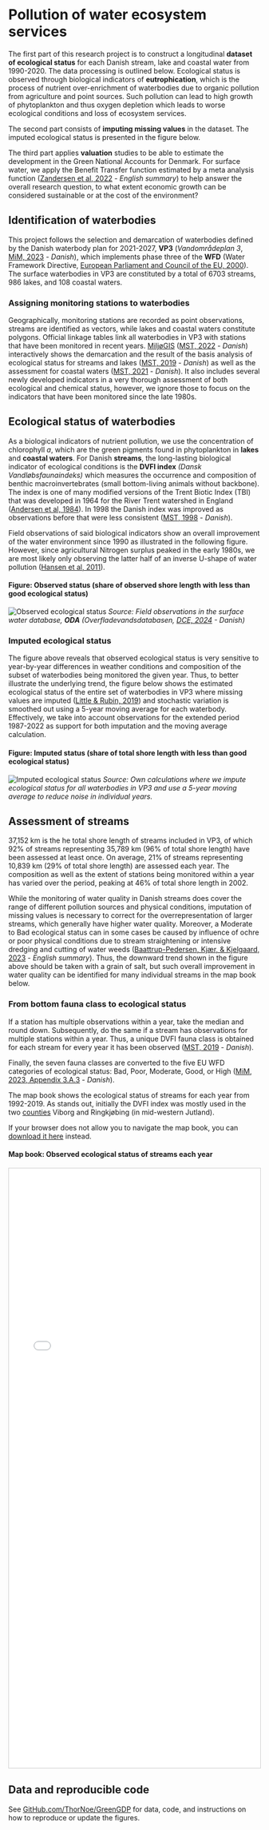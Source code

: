 # Pollution of water ecosystem services
The first part of this research project is to construct a longitudinal **dataset of ecological status** for each Danish stream, lake and coastal water from 1990-2020. The data processing is outlined below. Ecological status is observed through biological indicators of **eutrophication**, which is the process of nutrient over-enrichment of waterbodies due to organic pollution from agriculture and point sources. Such pollution can lead to high growth of phytoplankton and thus oxygen depletion which leads to worse ecological conditions and loss of ecosystem services.

The second part consists of **imputing missing values** in the dataset. The imputed ecological status is presented in the figure below.

The third part applies **valuation** studies to be able to estimate the development in the Green National Accounts for Denmark. For surface water, we apply the Benefit Transfer function estimated by a meta analysis function ([Zandersen et al, 2022](https://dce.au.dk/udgivelser/vr/nr-451-500/abstracts/no-486-socio-economic-benefits-of-improved-water-quality-development-and-use-of-meta-analysis-function-for-benefit-transfer) - *English summary*) to help answer the overall research question, to what extent economic growth can be considered sustainable or at the cost of the environment?

## Identification of waterbodies
This project follows the selection and demarcation of waterbodies defined by the Danish waterbody plan for 2021-2027, **VP3** (*Vandområdeplan 3*, [MiM, 2023](https://mst.dk/erhverv/rent-miljoe-og-sikker-forsyning/vandmiljoe/vandomraadeplaner/overblik-vandomraadeplanerne-2021-2027) - *Danish*), which implements phase three of the **WFD** (Water Framework Directive, [European Parliament and Council of the EU, 2000](https://environment.ec.europa.eu/topics/water/water-framework-directive_en)). The surface waterbodies in VP3 are constituted by a total of 6703 streams, 986 lakes, and 108 coastal waters.

### Assigning monitoring stations to waterbodies
Geographically, monitoring stations are recorded as point observations, streams are identified as vectors, while lakes and coastal waters constitute polygons. Official linkage tables link all waterbodies in VP3 with stations that have been monitored in recent years. [MiljøGIS](https://miljoegis.mim.dk/spatialmap?profile=vandrammedirektiv3-2022) ([MST, 2022](https://miljoegis.mim.dk/spatialmap?profile=vandrammedirektiv3-2022) - *Danish*) interactively shows the demarcation and the result of the basis analysis of ecological status for streams and lakes ([MST, 2019](https://mst.dk/erhverv/rent-miljoe-og-sikker-forsyning/vandmiljoe/vandomraadeplaner/overblik-vandomraadeplanerne-2021-2027/basisanalysen-2021-2027) - *Danish*) as well as the assessment for coastal waters ([MST, 2021](https://mst.dk/erhverv/rent-miljoe-og-sikker-forsyning/vandmiljoe/vandomraadeplaner/overblik-vandomraadeplanerne-2021-2027/tilstandsvurderinger-2021) - *Danish*). It also includes several newly developed indicators in a very thorough assessment of both ecological and chemical status, however, we ignore those to focus on the indicators that have been monitored since the late 1980s.

## Ecological status of waterbodies
As a biological indicators of nutrient pollution, we use the concentration of chlorophyll *a*, which are the green pigments found in phytoplankton in **lakes** and **coastal waters**. For Danish **streams**, the long-lasting biological indicator of ecological conditions is the **DVFI index** *(Dansk Vandløbsfaunaindeks)* which measures the occurrence and composition of benthic macroinvertebrates (small bottom-living animals without backbone). The index is one of many modified versions of the Trent Biotic Index (TBI) that was developed in 1964 for the River Trent watershed in England ([Andersen et al, 1984](https://www.sciencedirect.com/science/article/abs/pii/0043135484900629)). In 1998 the Danish index was improved as observations before that were less consistent ([MST, 1998](https://www2.mst.dk/udgiv/Publikationer/1998/87-7810-995-7/pdf/87-7810-995-7.PDF) - *Danish*).

Field observations of said biological indicators show an overall improvement of the water environment since 1990 as illustrated in the following figure. However, since agricultural Nitrogen surplus peaked in the early 1980s, we are most likely only observing the latter half of an inverse U-shape of water pollution ([Hansen et al, 2011](https://doi.org/10.1021/es102334u)).

#### Figure: Observed status (share of observed shore length with less than good ecological status)
![Observed ecological status](https://github.com/thornoe/GreenGDP/blob/master/gis/output/all_eco_obs_LessThanGood.png?raw=true)
*Source: Field observations in the surface water database, **ODA** (Overfladevandsdatabasen, [DCE, 2024](https://odaforalle.au.dk) - Danish)*

### Imputed ecological status
The figure above reveals that observed ecological status is very sensitive to year-by-year differences in weather conditions and composition of the subset of waterbodies being monitored the given year. Thus, to better illustrate the underlying trend, the figure below shows the estimated ecological status of the entire set of waterbodies in VP3 where missing values are imputed ([Little & Rubin, 2019](https://books.google.com/books?id=BemMDwAAQBAJ)) and stochastic variation is smoothed out using a 5-year moving average for each waterbody. Effectively, we take into account observations for the extended period 1987-2022 as support for both imputation and the moving average calculation.

#### Figure: Imputed status (share of total shore length with less than good ecological status)
![Imputed ecological status](https://github.com/thornoe/GreenGDP/blob/master/gis/output/all_eco_imp_LessThanGood_MA.png?raw=true)
*Source: Own calculations where we impute ecological status for all waterbodies in VP3 and use a 5-year moving average to reduce noise in individual years.*

## Assessment of streams
37,152 km is the he total shore length of streams included in VP3, of which 92% of streams representing 35,789 km (96% of total shore length) have been assessed at least once. On average, 21% of streams representing 10,839 km (29% of total shore length) are assessed each year. The composition as well as the extent of stations being monitored within a year has varied over the period, peaking at 46% of total shore length in 2002.

While the monitoring of water quality in Danish streams does cover the range of different pollution sources and physical conditions, imputation of missing values is necessary to correct for the overrepresentation of larger streams, which generally have higher water quality. Moreover, a Moderate to Bad ecological status can in some cases be caused by influence of ochre or poor physical conditions due to stream straightening or intensive dredging and cutting of water weeds ([Baattrup-Pedersen, Kjær, & Kjelgaard, 2023](https://dce.au.dk/fileadmin/dce.au.dk/Udgivelser/Videnskabelige_rapporter_500-599/SR561.pdf) - *English summary*). Thus, the downward trend shown in the figure above should be taken with a grain of salt, but such overall improvement in water quality can be identified for many individual streams in the map book below.

### From bottom fauna class to ecological status
If a station has multiple observations within a year, take the median and round down. Subsequently, do the same if a stream has observations for multiple stations within a year. Thus, a unique DVFI fauna class is obtained for each stream for every year it has been observed ([MST, 2019](https://www2.mst.dk/Udgiv/publikationer/2019/12/978-87-7038-144-4.pdf) - *Danish*).

Finally, the seven fauna classes are converted to the five EU WFD categories of ecological status: Bad, Poor, Moderate, Good, or High ([MiM, 2023, Appendix 3.A.3](https://retsinformation.dk/eli/lta/2023/792#ideb82802c-8d71-4685-8263-5ed3e3977cfc) - *Danish*).

The map book shows the ecological status of streams for each year from 1992-2019. As stands out, initially the DVFI index was mostly used in the two [counties](https://en.wikipedia.org/wiki/Counties_of_Denmark) Viborg and Ringkjøbing (in mid-western Jutland).

If your browser does not allow you to navigate the map book, you can [download it here](https://github.com/thornoe/GreenGDP/raw/master/gis/output/streams.pdf) instead.

#### Map book: Observed ecological status of streams each year
<iframe src="//www.slideshare.net/slideshow/embed_code/key/vafjNGN9GUGLOm" width="900" height="1200" frameborder="0" marginwidth="0" marginheight="0" scrolling="no" style="border:1px solid #CCC; border-width:1px; margin-bottom:1px; max-width: 100%; max-height: 100%;" allowfullscreen> </iframe>

## Data and reproducible code
See [GitHub.com/ThorNoe/GreenGDP](https://github.com/ThorNoe/GreenGDP) for data, code, and instructions on how to reproduce or update the figures.
